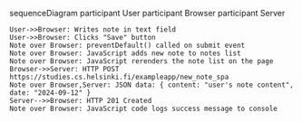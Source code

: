 sequenceDiagram
    participant User
    participant Browser
    participant Server

    User->>Browser: Writes note in text field
    User->>Browser: Clicks "Save" button
    Note over Browser: preventDefault() called on submit event
    Note over Browser: JavaScript adds new note to notes list
    Note over Browser: JavaScript rerenders the note list on the page
    Browser->>Server: HTTP POST https://studies.cs.helsinki.fi/exampleapp/new_note_spa
    Note over Browser,Server: JSON data: { content: "user's note content", date: "2024-09-12" }
    Server-->>Browser: HTTP 201 Created
    Note over Browser: JavaScript code logs success message to console